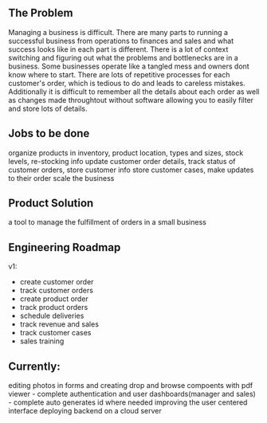 ## The Problem
Managing a business is difficult. There are many parts to running a successful business from operations to finances and sales and what success looks like in each part is different. There is a lot of context switching and figuring out what the problems and bottlenecks are in a business. Some businesses operate like a tangled mess and owners dont know where to start. There are lots of repetitive processes for each customer's order, which is tedious to do and leads to careless mistakes. Additionally it is difficult to remember all the details about each order as well as changes made throughtout without software allowing you to easily filter and store lots of details. 


## Jobs to be done
organize products in inventory, product location, types and sizes, stock levels, re-stocking info
update customer order details, track status of customer orders, store customer info
store customer cases, make updates to their order
scale the business


## Product Solution
a tool to manage the fulfillment of orders in a small business


## Engineering Roadmap
v1:
- create customer order
- track customer orders
- create product order
- track product orders
- schedule deliveries
- track revenue and sales
- track customer cases
- sales training

## Currently: 
editing photos in forms and creating drop and browse compoents with pdf viewer - complete
authentication and user dashboards(manager and sales) - complete
auto generates id where needed
improving the user centered interface
deploying backend on a cloud server 
